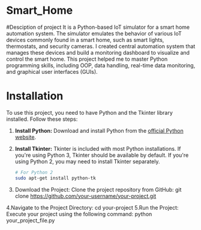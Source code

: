 # Smart_Home
#Desciption of project
 It is a Python-based IoT simulator for a smart
home automation system. The simulator emulates the behavior of various IoT
devices commonly found in a smart home, such as smart lights, thermostats, and
security cameras. I created central automation system that manages these
devices and build a monitoring dashboard to visualize and control the smart home.
This project helped me to master Python programming skills, including OOP,
data handling, real-time data monitoring, and graphical user interfaces (GUIs).


# Installation

To use this project, you need to have Python and the Tkinter library installed. Follow these steps:

1. **Install Python:**
   Download and install Python from the [official Python website](https://www.python.org/downloads/).

2. **Install Tkinter:**
   Tkinter is included with most Python installations. If you're using Python 3, Tkinter should be available by default. If you're using Python 2, you may need to install Tkinter separately.

   ```bash
   # For Python 2
   sudo apt-get install python-tk

 3. Download the Project:
    Clone the project repository from GitHub:
    git clone https://github.com/your-username/your-project.git

4.Navigate to the Project Directory:
  cd your-project
5.Run the Project:
  Execute your project using the following command:
  python your_project_file.py

